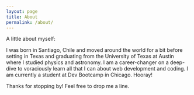 ```yaml
---
layout: page
title: About
permalink: /about/
---
```

A little about myself:

I was born in Santiago, Chile and moved around the world for a bit before setting in Texas and graduating from the University of Texas at Austin where I studied physics and astronomy. I am a career-changer on a deep-dive to voraciously learn all that I can about web development and coding. I am currently a student at Dev Bootcamp in Chicago. Hooray!

Thanks for stopping by! Feel free to drop me a line.

